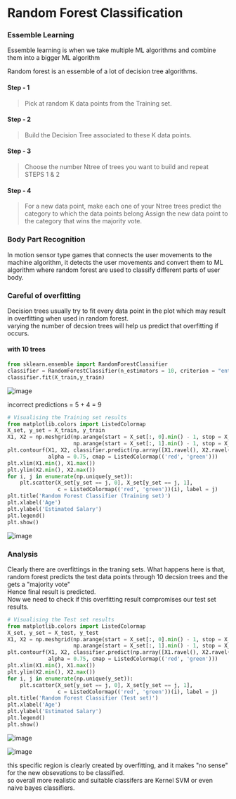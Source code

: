 # Random Forest Classification

### Essemble Learning
Essemble learning is when we take multiple ML algorithms and combine them into a bigger ML algorithm <br>

Random forest is an essemble of a lot of decision tree algorithms. 

####  Step - 1
> Pick at random K data points from the Training set.
####  Step - 2
> Build the Decision Tree associated to these K data points.
####  Step - 3
> Choose the number Ntree of trees you want to build and repeat STEPS 1 & 2
####  Step - 4
> For a new data point, make each one of your Ntree trees predict the category to which the data points belong
> Assign the new data point to the category that wins the majority vote.

### Body Part Recognition
In motion sensor type games that connects the user movements to the machine algorithm, it detects the user movements and convert them to ML algorithm where random forest are used to classify different parts of user body. <br>

### Careful of overfitting
Decision trees usually try to fit every data point in the plot which may result in overfitting when used in random forest. <br>
varying the number of decsion trees will help us predict that overfitting if occurs.
#### with 10 trees
```python
from sklearn.ensemble import RandomForestClassifier
classifier = RandomForestClassifier(n_estimators = 10, criterion = "entropy", random_state = 0)
classifier.fit(X_train,y_train)
```
![image](https://user-images.githubusercontent.com/54764108/167260091-f5549213-28a5-4f64-bbe5-6d25b1e67ae3.png)

incorrect predictions = 5 + 4 = 9

```python
# Visualising the Training set results
from matplotlib.colors import ListedColormap
X_set, y_set = X_train, y_train
X1, X2 = np.meshgrid(np.arange(start = X_set[:, 0].min() - 1, stop = X_set[:, 0].max() + 1, step = 0.01),
                     np.arange(start = X_set[:, 1].min() - 1, stop = X_set[:, 1].max() + 1, step = 0.01))
plt.contourf(X1, X2, classifier.predict(np.array([X1.ravel(), X2.ravel()]).T).reshape(X1.shape),
             alpha = 0.75, cmap = ListedColormap(('red', 'green')))
plt.xlim(X1.min(), X1.max())
plt.ylim(X2.min(), X2.max())
for i, j in enumerate(np.unique(y_set)):
    plt.scatter(X_set[y_set == j, 0], X_set[y_set == j, 1],
                c = ListedColormap(('red', 'green'))(i), label = j)
plt.title('Random Forest Classifier (Training set)')
plt.xlabel('Age')
plt.ylabel('Estimated Salary')
plt.legend()
plt.show()

```
![image](https://user-images.githubusercontent.com/54764108/167260105-5dfc0bf7-6be6-4f14-b346-6a1ae5a837f6.png)


### Analysis
Clearly there are overfittings in the traning sets. What happens here is that, random forest predicts the test data points through 10 decsion trees and the gets a "majority vote" <br>
Hence final result is predicted. <br>
Now we need to check if this overfitting result compromises our test set results.


```python
# Visualising the Test set results
from matplotlib.colors import ListedColormap
X_set, y_set = X_test, y_test
X1, X2 = np.meshgrid(np.arange(start = X_set[:, 0].min() - 1, stop = X_set[:, 0].max() + 1, step = 0.01),
                     np.arange(start = X_set[:, 1].min() - 1, stop = X_set[:, 1].max() + 1, step = 0.01))
plt.contourf(X1, X2, classifier.predict(np.array([X1.ravel(), X2.ravel()]).T).reshape(X1.shape),
             alpha = 0.75, cmap = ListedColormap(('red', 'green')))
plt.xlim(X1.min(), X1.max())
plt.ylim(X2.min(), X2.max())
for i, j in enumerate(np.unique(y_set)):
    plt.scatter(X_set[y_set == j, 0], X_set[y_set == j, 1],
                c = ListedColormap(('red', 'green'))(i), label = j)
plt.title('Random Forest Classifier (Test set)')
plt.xlabel('Age')
plt.ylabel('Estimated Salary')
plt.legend()
plt.show()
```
![image](https://user-images.githubusercontent.com/54764108/167260113-f0c3c25c-1745-4126-8ea9-093265d3653c.png)

![image](https://user-images.githubusercontent.com/54764108/167260392-c7cb088c-486a-4a1f-afa5-dc41dc0f79c2.png)

this specific region is clearly created by overfitting, and it makes "no sense" for the new obsevations to be classified. <br>
so overall more realistic and suitable classifers are Kernel SVM or even naive bayes classifiers.
